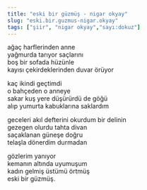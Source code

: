 ```yaml
---
title: "eski bir güzmüş - nigar okyay"
slug: "eski.bir.guzmus-nigar.okyay"
tags: ["şiir", "nigar okyay","sayı:dokuz"]
---
```


ağaç harflerinden anne  
yağmurda tarıyor saçlarını\
boş bir sofada hüzünle\
kayısı çekirdeklerinden duvar örüyor

kaç ikindi geçtimdi\
o bahçeden o anneye\
sakar kuş yere düşürürdü de göğü\
alıp yumurta kabuklarına saklardım

geceleri akıl defterini okurdum bir delinin\
gezegen olurdu tahta divan\
saçaklanan güneşe doğru\
telaşla dönerdim durmadan

gözlerim yanıyor\
kemanın altında uyumuşum\
kadın gelmiş üstümü örtmüş\
eski bir güzmüş.
